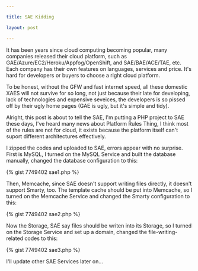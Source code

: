 ```yaml
---

title: SAE Kidding

layout: post

---
```

It has been years since cloud computing becoming popular, many companies released their cloud platform, such as GAE/Azure/EC2/Heroku/Appfog/OpenShift, and SAE/BAE/ACE/TAE, etc. Each company has their own features on languages, services and price. It's hard for developers or buyers to choose a right cloud platform.

To be honest, without the GFW and fast internet speed, all these domestic XAES will not survive for so long, not just because their late for developing, lack of technologies and expensive seveices, the developers is so pissed off by their ugly home pages (GAE is ugly, but it's simple and tidy).   

Alright, this post is about to tell the SAE, I'm putting a PHP project to SAE these days, I've heard many news about Platform Rules Thing, I think most of the rules are not for cloud, it exists because the platform itself can't suport different architectures effectively.

I zipped the codes and uploaded to SAE, errors appear with no surprise.  
First is MySQL, I turned on the MySQL Service and built the database manually, changed the database configuration to this:

{% gist 7749402 sae1.php %}

Then, Memcache, since SAE doesn't support writing files directly, it doesn't support Smarty, too. The template cache should be put into Memcache, so I turned on the Memcache Service and changed the Smarty configuration to this:

{% gist 7749402 sae2.php %}

Now the Storage, SAE say files should be writen into its Storage, so I turned on the Storage Service and set up a domain, changed the file-writing-related codes to this:

{% gist 7749402 sae3.php %}

I'll update other SAE Services later on...